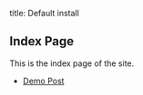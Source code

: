 title: Default install

## Index Page

This is the index page of the site.

* [Demo Post](#posts/2014/demo-post)


